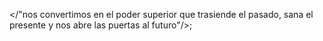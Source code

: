 </"nos convertimos en el poder superior que trasiende el pasado, sana el presente y nos abre las puertas al futuro"/>;
